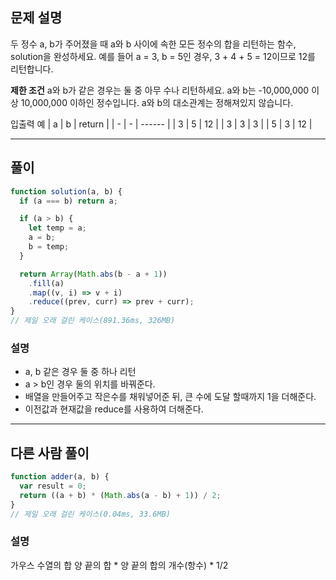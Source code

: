 ## 문제 설명

두 정수 a, b가 주어졌을 때 a와 b 사이에 속한 모든 정수의 합을 리턴하는 함수, solution을 완성하세요.
예를 들어 a = 3, b = 5인 경우, 3 + 4 + 5 = 12이므로 12를 리턴합니다.

**제한 조건**
a와 b가 같은 경우는 둘 중 아무 수나 리턴하세요.
a와 b는 -10,000,000 이상 10,000,000 이하인 정수입니다.
a와 b의 대소관계는 정해져있지 않습니다.

입출력 예
| a | b | return |
| - | - | ------ |
| 3 | 5 | 12 |
| 3 | 3 | 3 |
| 5 | 3 | 12 |

---

## 풀이

```js
function solution(a, b) {
  if (a === b) return a;

  if (a > b) {
    let temp = a;
    a = b;
    b = temp;
  }

  return Array(Math.abs(b - a + 1))
    .fill(a)
    .map((v, i) => v + i)
    .reduce((prev, curr) => prev + curr);
}
// 제일 오래 걸린 케이스(891.36ms, 326MB)
```

### 설명

- a, b 같은 경우 둘 중 하나 리턴
- a > b인 경우 둘의 위치를 바꿔준다.
- 배열을 만들어주고 작은수를 채워넣어준 뒤, 큰 수에 도달 할때까지 1을 더해준다.
- 이전값과 현재값을 reduce를 사용하여 더해준다.

---

## 다른 사람 풀이

```js
function adder(a, b) {
  var result = 0;
  return ((a + b) * (Math.abs(a - b) + 1)) / 2;
}
// 제일 오래 걸린 케이스(0.04ms, 33.6MB)
```

### 설명

가우스 수열의 합
양 끝의 합 \* 양 끝의 합의 개수(항수) \* 1/2
